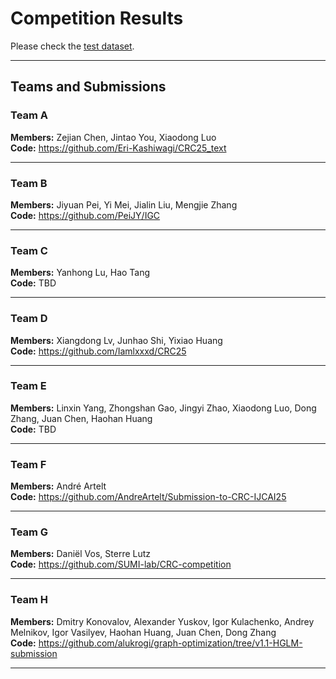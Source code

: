 # Competition Results

Please check the [test dataset](../data/test/).

---

## Teams and Submissions

### **Team A**  
**Members:** Zejian Chen, Jintao You, Xiaodong Luo  
**Code:** https://github.com/Eri-Kashiwagi/CRC25_text

---

### **Team B**  
**Members:** Jiyuan Pei, Yi Mei, Jialin Liu, Mengjie Zhang  
**Code:** https://github.com/PeiJY/IGC

---

### **Team C**  
**Members:** Yanhong Lu, Hao Tang  
**Code:** TBD

---

### **Team D**  
**Members:** Xiangdong Lv, Junhao Shi, Yixiao Huang  
**Code:** https://github.com/Iamlxxxd/CRC25

---

### **Team E**  
**Members:** Linxin Yang, Zhongshan Gao, Jingyi Zhao, Xiaodong Luo, Dong Zhang, Juan Chen, Haohan Huang  
**Code:** TBD

---

### **Team F**  
**Members:** André Artelt  
**Code:** https://github.com/AndreArtelt/Submission-to-CRC-IJCAI25

---

### **Team G**  
**Members:** Daniël Vos, Sterre Lutz  
**Code:** https://github.com/SUMI-lab/CRC-competition

---

### **Team H**  
**Members:** Dmitry Konovalov, Alexander Yuskov, Igor Kulachenko, Andrey Melnikov, Igor Vasilyev, Haohan Huang, Juan Chen, Dong Zhang  
**Code:** https://github.com/alukrogi/graph-optimization/tree/v1.1-HGLM-submission

---
